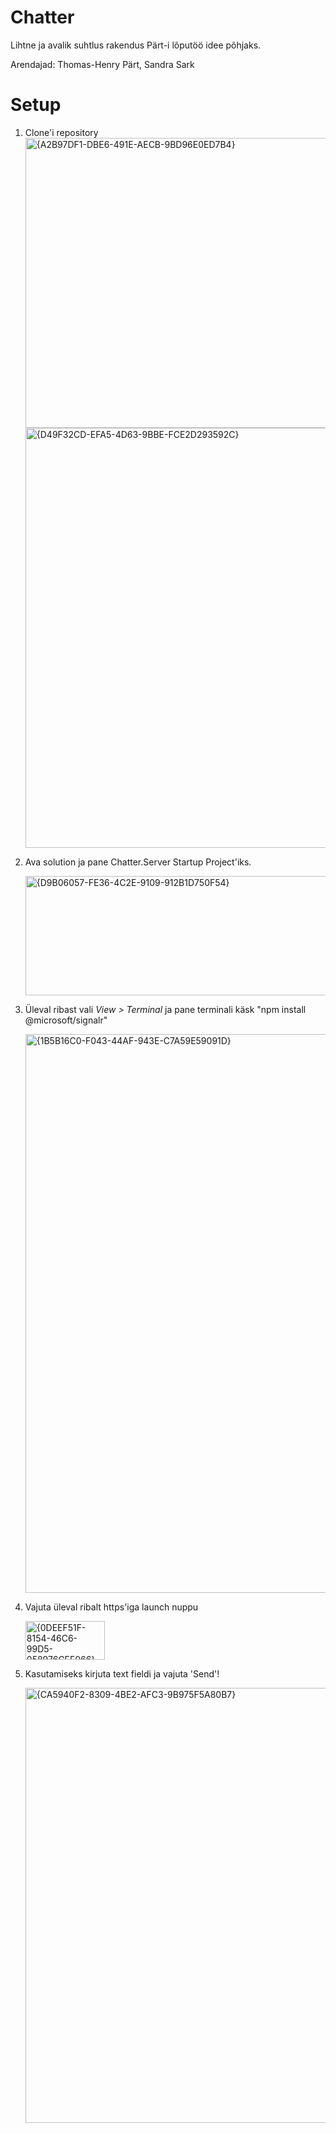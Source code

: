 # Chatter
Lihtne ja avalik suhtlus rakendus Pärt-i lõputöö idee põhjaks.

Arendajad: Thomas-Henry Pärt, Sandra Sark

# Setup

1. Clone'i repository
   <img width="919" height="464" alt="{A2B97DF1-DBE6-491E-AECB-9BD96E0ED7B4}" src="https://github.com/user-attachments/assets/723c3920-dd4a-4bd7-97d2-36b6cbc7775a" />
   <img width="1015" height="672" alt="{D49F32CD-EFA5-4D63-9BBE-FCE2D293592C}" src="https://github.com/user-attachments/assets/dfcfb0e5-6a94-4dd5-a098-57093d9c5049" />
   
2. Ava solution ja pane Chatter.Server Startup Project'iks.
   
   <img width="579" height="191" alt="{D9B06057-FE36-4C2E-9109-912B1D750F54}" src="https://github.com/user-attachments/assets/d1b4899b-9fd8-4ca4-9c36-a6d5d4edad58" />

3. Üleval ribast vali <i> View > Terminal </i> ja pane terminali käsk
   "npm install @microsoft/signalr"

   <img width="528" height="894" alt="{1B5B16C0-F043-44AF-943E-C7A59E59091D}" src="https://github.com/user-attachments/assets/b459ffec-7e66-449b-aa95-a5e4c1673ff6" />

4. Vajuta üleval ribalt https'iga launch nuppu

   <img width="127" height="62" alt="{0DEEF51F-8154-46C6-99D5-058976CFF066}" src="https://github.com/user-attachments/assets/2403a41a-a645-4fb9-91a5-6f3c52a1be67" />

5. Kasutamiseks kirjuta text fieldi ja vajuta 'Send'!

   <img width="508" height="696" alt="{CA5940F2-8309-4BE2-AFC3-9B975F5A80B7}" src="https://github.com/user-attachments/assets/73f9ab8c-8440-4780-8785-d761b74a437a" />






